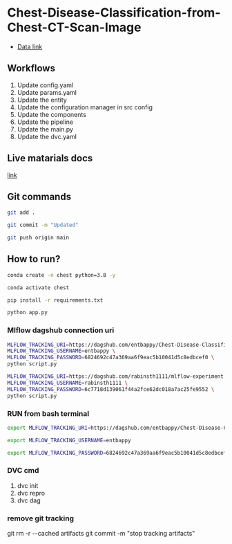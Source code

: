 # Chest-Disease-Classification-from-Chest-CT-Scan-Image

 - [Data link](https://drive.google.com/file/d/1z0mreUtRmR-P-magILsDR3T7M6IkGXtY/view?usp=sharing)

## Workflows

1. Update config.yaml
2. Update params.yaml
3. Update the entity
4. Update the configuration manager in src config
5. Update the components
6. Update the pipeline 
7. Update the main.py
8. Update the dvc.yaml 



## Live matarials docs

[link](https://docs.google.com/document/d/1UFiHnyKRqgx8Lodsvdzu58LbVjdWHNf-uab2WmhE0A4/edit?usp=sharing)


## Git commands

```bash
git add .

git commit -m "Updated"

git push origin main
```

## How to run?

```bash
conda create -n chest python=3.8 -y
```

```bash
conda activate chest
```

```bash
pip install -r requirements.txt
```

```bash
python app.py
```

### Mlflow dagshub connection uri

```bash
MLFLOW_TRACKING_URI=https://dagshub.com/entbappy/Chest-Disease-Classification-from-Chest-CT-Scan-Image.mlflow \
MLFLOW_TRACKING_USERNAME=entbappy \
MLFLOW_TRACKING_PASSWORD=6824692c47a369aa6f9eac5b10041d5c8edbcef0 \
python script.py
```

```bash
MLFLOW_TRACKING_URI=https://dagshub.com/rabinsth1111/mlflow-experiment.mlflow \
MLFLOW_TRACKING_USERNAME=rabinsth1111 \
MLFLOW_TRACKING_PASSWORD=6c7718d139061f44a2fce62dc018a7ac25fe9552 \
python script.py
```

### RUN from bash terminal

```bash
export MLFLOW_TRACKING_URI=https://dagshub.com/entbappy/Chest-Disease-Classification-from-Chest-CT-Scan-Image.mlflow

export MLFLOW_TRACKING_USERNAME=entbappy 

export MLFLOW_TRACKING_PASSWORD=6824692c47a369aa6f9eac5b10041d5c8edbcef0

```



### DVC cmd

1. dvc init
2. dvc repro
3. dvc dag

### remove git tracking
git rm -r --cached artifacts
git commit -m "stop tracking artifacts"
